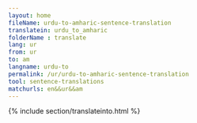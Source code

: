```yaml
---
layout: home
fileName: urdu-to-amharic-sentence-translation
translatein: urdu_to_amharic
folderName : translate
lang: ur
from: ur
to: am
langname: urdu-to
permalink: /ur/urdu-to-amharic-sentence-translation
tool: sentence-translations
matchurls: en&&ur&&am
---
```

{% include section/translateinto.html %}

